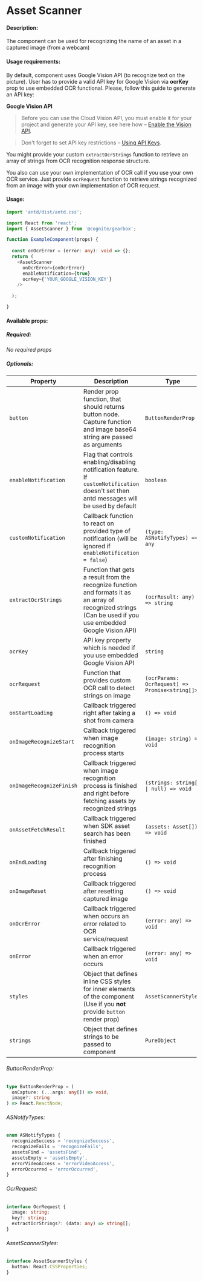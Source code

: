 # Asset Scanner

<!-- STORY -->

#### Description:

The component can be used for recognizing the name of an asset in a captured image (from a webcam)

#### Usage requirements:

By default, component uses Google Vision API (to recognize text on the picture). User has to provide a valid API key for Google Vision via **ocrKey** prop to use embedded OCR functional.
Please, follow this guide to generate an API key:

**Google Vision API**

> Before you can use the Cloud Vision API, you must enable it for your project and generate your API key, see here how – [Enable the Vision API](https://cloud.google.com/vision/docs/before-you-begin).

> Don't forget to set API key restrictions – [Using API Keys](https://cloud.google.com/docs/authentication/api-keys).

You might provide your custom `extractOcrStrings` function to retrieve an array of strings from OCR recognition response structure.

You also can use your own implementation of OCR call if you use your own OCR service.
Just provide `ocrRequest` function to retrieve strings recognized from an image with your own implementation of OCR request.

#### Usage:

```typescript jsx
import 'antd/dist/antd.css';

import React from 'react';
import { AssetScanner } from '@cognite/gearbox';

function ExampleComponent(props) {
  
  const onOcrError = (error: any): void => {};
  return (
    <AssetScanner 
      onOcrError={onOcrError} 
      enableNotification={true} 
      ocrKey={'YOUR_GOOGLE_VISION_KEY'} 
    />
  
  );

}
```

#### Available props:

##### Required:

_No required props_

##### Optionals:

| Property                 | Description                                                                                                                                                  | Type                                           | Default            |
| ------------------------ | ------------------------------------------------------------------------------------------------------------------------------------------------------------ | ---------------------------------------------- | ------------------ |
| `button`                 | Render prop function, that should returns button node. Capture function and image base64 string are passed as arguments                                      | `ButtonRenderProp`                             |                    |
| `enableNotification`     | Flag that controls enabling/disabling notification feature. If `customNotification` doesn't set then antd messages will be used by default                   | `boolean`                                      | `false`            |
| `customNotification`     | Callback function to react on provided type of notification (will be ignored if `enableNotification = false`)                                                | `(type: ASNotifyTypes) => any`                 |                    |
| `extractOcrStrings`      | Function that gets a result from the recognize function and formats it as an array of recognized strings (Can be used if you use embedded Google Vision API) | `(ocrResult: any) => string`                   |                    |
| `ocrKey`                 | API key property which is needed if you use embedded Google Vision API                                                                                       | `string`                                       |                    |
| `ocrRequest`             | Function that provides custom OCR call to detect strings on image                                                                                            | `(ocrParams: OcrRequest) => Promise<string[]>` |                    |
| `onStartLoading`         | Callback triggered right after taking a shot from camera                                                                                                     | `() => void`                                   |                    |
| `onImageRecognizeStart`  | Callback triggered when image recognition process starts                                                                                                     | `(image: string) => void`                      |                    |
| `onImageRecognizeFinish` | Callback triggered when image recognition process is finished and right before fetching assets by recognized strings                                         | `(strings: string[] \| null) => void`          |                    |
| `onAssetFetchResult`     | Callback triggered when SDK asset search has been finished                                                                                                   | `(assets: Asset[]) => void`                    |                    |
| `onEndLoading`           | Callback triggered after finishing recognition process                                                                                                       | `() => void`                                   |                    |
| `onImageReset`           | Callback triggered after resetting captured image                                                                                                            | `() => void`                                   |                    |
| `onOcrError`             | Callback triggered when occurs an error related to OCR service/request                                                                                       | `(error: any) => void`                         |                    |
| `onError`                | Callback triggered when an error occurs                                                                                                                      | `(error: any) => void`                         |                    |
| `styles`                 | Object that defines inline CSS styles for inner elements of the component (Use if you **not** provide `button` render prop)                                  | `AssetScannerStyles`                           |                    |
| `strings`                | Object that defines strings to be passed to component                                                                                                        | `PureObject`                                   | `{reset: 'Reset'}` |

###### ButtonRenderProp:

```typescript
type ButtonRenderProp = (
  onCapture: (...args: any[]) => void,
  image?: string
) => React.ReactNode;
```

###### ASNotifyTypes:

```typescript
enum ASNotifyTypes {
  recognizeSuccess = 'recognizeSuccess',
  recognizeFails = 'recognizeFails',
  assetsFind = 'assetsFind',
  assetsEmpty = 'assetsEmpty',
  errorVideoAccess = 'errorVideoAccess',
  errorOccurred = 'errorOccurred',
}
```

###### OcrRequest:

```typescript
interface OcrRequest {
  image: string;
  key?: string;
  extractOcrStrings?: (data: any) => string[];
}
```

###### AssetScannerStyles:

```typescript
interface AssetScannerStyles {
  button: React.CSSProperties;
}
```

